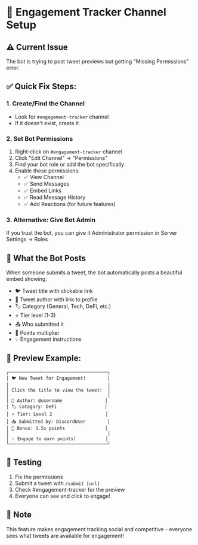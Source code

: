 # 🔧 Engagement Tracker Channel Setup

## ⚠️ Current Issue
The bot is trying to post tweet previews but getting "Missing Permissions" error.

## ✅ Quick Fix Steps:

### 1. Create/Find the Channel
- Look for `#engagement-tracker` channel
- If it doesn't exist, create it

### 2. Set Bot Permissions
1. Right-click on `#engagement-tracker` channel
2. Click "Edit Channel" → "Permissions"
3. Find your bot role or add the bot specifically
4. Enable these permissions:
   - ✅ View Channel
   - ✅ Send Messages
   - ✅ Embed Links
   - ✅ Read Message History
   - ✅ Add Reactions (for future features)

### 3. Alternative: Give Bot Admin
If you trust the bot, you can give it Administrator permission in Server Settings → Roles

## 📸 What the Bot Posts

When someone submits a tweet, the bot automatically posts a beautiful embed showing:
- 🐦 Tweet title with clickable link
- 👤 Tweet author with link to profile
- 🏷️ Category (General, Tech, DeFi, etc.)
- ⭐ Tier level (1-3)
- 📤 Who submitted it
- 🎯 Points multiplier
- 💡 Engagement instructions

## 🎨 Preview Example:
```
┌─────────────────────────────────────┐
│ 🐦 New Tweet for Engagement!        │
│                                     │
│ Click the title to view the tweet!  │
│                                     │
│ 👤 Author: @username                │
│ 🏷️ Category: DeFi                  │
│ ⭐ Tier: Level 2                    │
│ 📤 Submitted by: DiscordUser        │
│ 🎯 Bonus: 1.5x points               │
│                                     │
│ 💡 Engage to earn points!           │
└─────────────────────────────────────┘
```

## 🚀 Testing
1. Fix the permissions
2. Submit a tweet with `/submit [url]`
3. Check #engagement-tracker for the preview
4. Everyone can see and click to engage!

## 📝 Note
This feature makes engagement tracking social and competitive - everyone sees what tweets are available for engagement! 